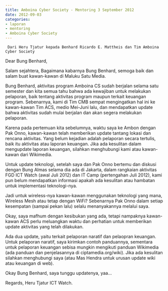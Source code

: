 ```yaml
---
title: Amboina Cyber Society - Mentoring 3 September 2012
date: 2012-09-03
categories:
- laporan
- mentoring
- Amboina Cyber Society
---
```


     Dari Heru Tjatur kepada Benhard Ricardo E. Mattheis dan Tim Amboina Cyber Society

Dear Bung Benhard,

Salam sejahtera,
Bagaimana kabarnya Bung Benhard, semoga baik dan salam buat kawan-kawan di Maluku Satu Media.

Bung Benhard, aktivitas program Amboina CS sudah berjalan selama satu semester dan kita semua tahu 
bahwa ada kewajiban untuk melakukan pelaporan, baik tentang aktivitas program maupun terkait 
keuangan program. Sebenarnya, kami di Tim CMB sempat mengingatkan hal ini ke kawan-kawan Tim ACS, 
medio Mei-Juni lalu, dan mendapatkan update bahwa aktivitas sudah mulai berjalan dan akan segera 
melakukan pelaporan.

Karena pada pertemuan kita sebelumnya, waktu saya ke Ambon dengan Pak Onno, kawan-kawan telah 
memberikan update tantang lokasi dan rencana aktivitas. Yang belum kejadian adalah pelaporan 
secara tertulis, baik itu aktivitas atau laporan keuangan. Jika ada kesulitan dalam
mengupdate laporan keuangan, silahkan menghubungi kami atau kawan-kawan dari Wikimedia.

Untuk update teknologi, setelah saya dan Pak Onno bertemu dan diskusi dengan Bung Almas 
selama dia ada di Jakarta, dalam rangkaian aktivitas FGD ICT Watch (awal Juli 2012)  dan 
IT Camp (pertengahan Juli 2012), kami pun belum mendapatkan informasi apakah ada kesulitan atau
hambatan untuk implementasi teknologi-nya. 

Jadi untuk wireless-nya kawan-kawan menggunakan teknologi yang mana, Wireless Mesh atau tetap
dengan WiFi? Sebenarnya Pak Onno dalam setiap kesempatan (sampai pekan lalu) selalu menanyakannya 
melalui saya.

Okay, saya mafhum dengan kesibukan yang ada, tetapi nampaknya kawan-kawan ACS perlu meluangkan 
waktu dan perhatian untuk memberikan update aktivitas yang telah dilakukan. 

Ada dua update, yaitu terkait pelaporan naratif dan pelaopran keuangan. Untuk pelaporan naratif,
saya kirimkan contoh panduannya, sementara untuk pelaporan keuangan sebisa mungkin mengikuti panduan 
Wikimedia (ada panduan dan penjelasannya di ciptamedia.org/wiki). Jika ada kesulitan silahkan 
menghubungi saya (atau Mas Hendra untuk urusan update wiki atau keuangan di web).

Okay Bung Benhard, saya tunggu updatenya, yaa...

Regards,
Heru Tjatur
ICT Watch.


